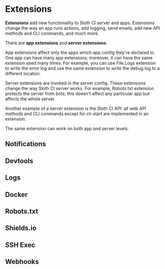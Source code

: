 # Extensions

**Extensions** add new functionality to Sloth CI server and apps. Extensions change the way an app runs actions, add logging, send emails, add new API methods and CLI commands, and much more.

There are **app extensions** and **server extensions**.

App extensions affect only the apps which <link src="app_config.md">app config</link> they're declared in. One app can have many app extensions; moreover, it can have the same extension used many times. For example, you can use File Logs extension to write the error log and use the same extension to write the debug log to a different location.

Server extensions are invoked in the <link src="server_config.md">server config</link>. These extensions change the way Sloth CI server works. For example, Robots.txt extension protects the server from bots; this doesn't affect any particular app but affects the whole server.

Another example of a server extension is the Sloth CI API: all web API methods and CLI commands except for <link src="cli.md" title="start">cli-start</link> are implemented in an extension.

The same extension can work on both app and server levels.


## Notifications

<include repo_url="https://github.com/sloth-ci/sloth-ci-ext-notifications.git" path="README.md" sethead="2" nohead="true"></include>


## Devtools

<include repo_url="https://github.com/sloth-ci/sloth-ci-ext-devtools.git" path="README.md" sethead="2" nohead="true"></include>


## Logs

<include repo_url="https://github.com/sloth-ci/sloth-ci-ext-logs.git" path="README.md" sethead="2" nohead="true"></include>


## Docker

<include repo_url="https://github.com/sloth-ci/sloth-ci-ext-docker.git" path="README.md" sethead="2" nohead="true"></include>


## Robots.txt


## Shields.io


## SSH Exec


## Webhooks
